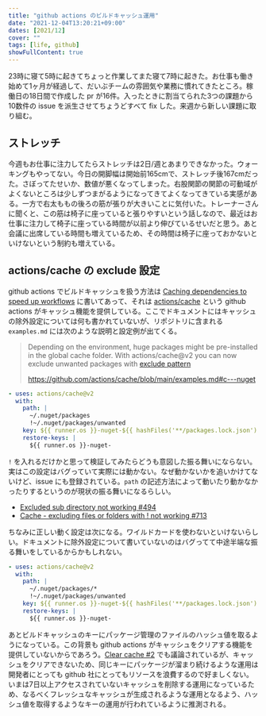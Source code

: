 ```yaml
---
title: "github actions のビルドキャッシュ運用"
date: "2021-12-04T13:20:21+09:00"
dates: [2021/12]
cover: ""
tags: [life, github]
showFullContent: true
---
```


23時に寝て5時に起きてちょっと作業してまた寝て7時に起きた。お仕事も働き始めて1ヶ月が経過して、だいぶチームの雰囲気や業務に慣れてきたところ。稼働日の18日間で作成した pr が16件。入ったときに割当てられた3つの課題から10数件の issue を派生させてちょうどすべて fix した。来週から新しい課題に取り組む。

## ストレッチ

今週もお仕事に注力してたらストレッチは2日/週とあまりできなかった。ウォーキングもやってない。今日の開脚幅は開始前165cmで、ストレッチ後167cmだった。さぼってたせいか、数値が悪くなってしまった。右股関節の関節の可動域がよくないところは少しずつまがるようになってきてよくなってきている実感がある。一方で右太ももの後ろの筋が張りが大きいことに気付いた。トレーナーさんに聞くと、この筋は椅子に座っていると張りやすいという話しなので、最近はお仕事に注力して椅子に座っている時間が以前より伸びているせいだと思う。あと会議に出席している時間も増えているため、その時間は椅子に座っておかないといけないという制約も増えている。

## actions/cache の exclude 設定

github actions でビルドキャッシュを扱う方法は [Caching dependencies to speed up workflows](https://docs.github.com/ja/actions/advanced-guides/caching-dependencies-to-speed-up-workflows) に書いてあって、それは [actions/cache](https://github.com/actions/cache) という github actions がキャッシュ機能を提供している。ここでドキュメントにはキャッシュの除外設定については何も書かれていないが、リポジトリに含まれる `examples.md` には次のような説明と設定例が出てくる。

> Depending on the environment, huge packages might be pre-installed in the global cache folder. With actions/cache@v2 you can now exclude unwanted packages with [exclude pattern](https://github.com/actions/toolkit/tree/main/packages/glob#exclude-patterns)
> 
> https://github.com/actions/cache/blob/main/examples.md#c---nuget

```yml
- uses: actions/cache@v2
  with:
    path: |
      ~/.nuget/packages
      !~/.nuget/packages/unwanted
    key: ${{ runner.os }}-nuget-${{ hashFiles('**/packages.lock.json') }}
    restore-keys: |
      ${{ runner.os }}-nuget-
```

`!` を入れるだけかと思って検証してみたらどうも意図した振る舞いにならない。実はこの設定はバグっていて実際には動かない。なぜ動かないかを追いかけてないけど、issue にも登録されている。`path` の記述方法によって動いたり動かなかったりするというのが現状の振る舞いになるらしい。

* [Excluded sub directory not working #494](https://github.com/actions/cache/issues/494)
* [Cache - excluding files or folders with ! not working #713](https://github.com/actions/toolkit/issues/713)

ちなみに正しい動く設定は次になる。ワイルドカードを使わないといけないらしい。ドキュメントに除外設定について書いていないのはバグってて中途半端な振る舞いをしているからかもしれない。

```yml
- uses: actions/cache@v2
  with:
    path: |
      ~/.nuget/packages/*
      !~/.nuget/packages/unwanted
    key: ${{ runner.os }}-nuget-${{ hashFiles('**/packages.lock.json') }}
    restore-keys: |
      ${{ runner.os }}-nuget-
```

あとビルドキャッシュのキーにパッケージ管理のファイルのハッシュ値を取るようになっている。この背景も github actions がキャッシュをクリアする機能を提供していないからであろう。[Clear cache #2](https://github.com/actions/cache/issues/2) でも議論されているが、キャッシュをクリアできないため、同じキーにパッケージが溜まり続けるような運用は開発者にとっても github 社にとってもリソースを浪費するので好ましくない。いまは7日以上アクセスされていないキャッシュを削除する運用になっているため、なるべくフレッシュなキャッシュが生成されるような運用となるよう、ハッシュ値を取得するようなキーの運用が行われているように推測される。
